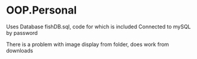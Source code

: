 # OOP.Personal
Uses Database fishDB.sql, code for which is included
Connected to mySQL by password

There is a problem with image display from folder, does work from downloads
